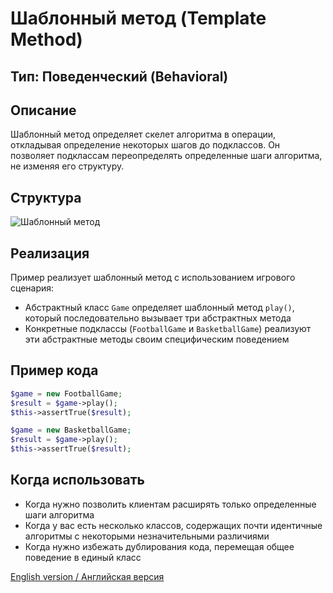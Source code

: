 # Шаблонный метод (Template Method)

## Тип: Поведенческий (Behavioral)

## Описание
Шаблонный метод определяет скелет алгоритма в операции, откладывая определение некоторых шагов до подклассов. Он позволяет подклассам переопределять определенные шаги алгоритма, не изменяя его структуру.

## Структура
![Шаблонный метод](https://github.com/legrch/php-design-patterns/blob/master/~images/ru/TemplateMethod.png)

## Реализация
Пример реализует шаблонный метод с использованием игрового сценария:
- Абстрактный класс `Game` определяет шаблонный метод `play()`, который последовательно вызывает три абстрактных метода
- Конкретные подклассы (`FootballGame` и `BasketballGame`) реализуют эти абстрактные методы своим специфическим поведением

## Пример кода

```php
$game = new FootballGame;
$result = $game->play();
$this->assertTrue($result);

$game = new BasketballGame;
$result = $game->play();
$this->assertTrue($result);
```

## Когда использовать
- Когда нужно позволить клиентам расширять только определенные шаги алгоритма
- Когда у вас есть несколько классов, содержащих почти идентичные алгоритмы с некоторыми незначительными различиями
- Когда нужно избежать дублирования кода, перемещая общее поведение в единый класс

[English version / Английская версия](./README.md) 